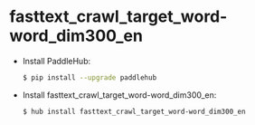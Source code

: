 # fasttext_crawl_target_word-word_dim300_en
* Install PaddleHub: 

    ```bash
    $ pip install --upgrade paddlehub
    ```

* Install fasttext_crawl_target_word-word_dim300_en: 

    ```bash
    $ hub install fasttext_crawl_target_word-word_dim300_en
    ```
